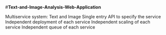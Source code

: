 #**Text-and-Image-Analysis-Web-Application**

Multiservice system: Text and Image
Single entry API to specify the service
Independent deployment of each service
Independent scaling of each service
Independent queue of each service 


